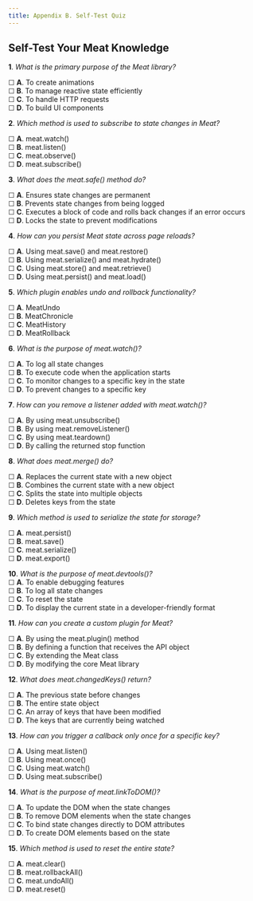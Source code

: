 ```yaml
---
title: Appendix B. Self-Test Quiz 
---
```


## Self-Test Your Meat Knowledge

**1**. _What is the primary purpose of the Meat library?_  

   ☐ **A**. To create animations  
   ☐ **B**. To manage reactive state efficiently  
   ☐ **C**. To handle HTTP requests  
   ☐ **D**. To build UI components

**2**. _Which method is used to subscribe to state changes in Meat?_

   ☐ **A**. meat.watch()  
   ☐ **B**. meat.listen()  
   ☐ **C**. meat.observe()  
   ☐ **D**. meat.subscribe()

**3**. _What does the meat.safe() method do?_  

   ☐ **A**. Ensures state changes are permanent  
   ☐ **B**. Prevents state changes from being logged  
   ☐ **C**. Executes a block of code and rolls back changes if an error occurs  
   ☐ **D**. Locks the state to prevent modifications

**4**. _How can you persist Meat state across page reloads?_  

   ☐ **A**. Using meat.save() and meat.restore()  
   ☐ **B**. Using meat.serialize() and meat.hydrate()  
   ☐ **C**. Using meat.store() and meat.retrieve()  
   ☐ **D**. Using meat.persist() and meat.load()

**5**. _Which plugin enables undo and rollback functionality?_

   ☐ **A**. MeatUndo  
   ☐ **B**. MeatChronicle  
   ☐ **C**. MeatHistory  
   ☐ **D**. MeatRollback

<!-- Page Break --><div style="page-break-before: always;"></div>

**6**. _What is the purpose of meat.watch()?_  

   ☐ **A**. To log all state changes  
   ☐ **B**. To execute code when the application starts  
   ☐ **C**. To monitor changes to a specific key in the state  
   ☐ **D**. To prevent changes to a specific key

**7**. _How can you remove a listener added with meat.watch()?_

   ☐ **A**. By using meat.unsubscribe()  
   ☐ **B**. By using meat.removeListener()  
   ☐ **C**. By using meat.teardown()  
   ☐ **D**. By calling the returned stop function

**8**. _What does meat.merge() do?_

   ☐ **A**. Replaces the current state with a new object  
   ☐ **B**. Combines the current state with a new object  
   ☐ **C**. Splits the state into multiple objects  
   ☐ **D**. Deletes keys from the state

**9**. _Which method is used to serialize the state for storage?_  

   ☐ **A**. meat.persist()  
   ☐ **B**. meat.save()  
   ☐ **C**. meat.serialize()  
   ☐ **D**. meat.export()

**10**. _What is the purpose of meat.devtools()?_  
   ☐ **A**. To enable debugging features  
   ☐ **B**. To log all state changes  
   ☐ **C**. To reset the state  
   ☐ **D**. To display the current state in a developer-friendly format

**11**. _How can you create a custom plugin for Meat?_  

   ☐ **A**. By using the meat.plugin() method  
   ☐ **B**. By defining a function that receives the API object  
   ☐ **C**. By extending the Meat class  
   ☐ **D**. By modifying the core Meat library

**12**. _What does meat.changedKeys() return?_  

   ☐ **A**. The previous state before changes  
   ☐ **B**. The entire state object  
   ☐ **C**. An array of keys that have been modified  
   ☐ **D**. The keys that are currently being watched

**13**. _How can you trigger a callback only once for a specific key?_  

   ☐ **A**. Using meat.listen()  
   ☐ **B**. Using meat.once()  
   ☐ **C**. Using meat.watch()  
   ☐ **D**. Using meat.subscribe()

**14**. _What is the purpose of meat.linkToDOM()?_  

   ☐ **A**. To update the DOM when the state changes  
   ☐ **B**. To remove DOM elements when the state changes  
   ☐ **C**. To bind state changes directly to DOM attributes  
   ☐ **D**. To create DOM elements based on the state

**15**. _Which method is used to reset the entire state?_  

   ☐ **A**. meat.clear()  
   ☐ **B**. meat.rollbackAll()  
   ☐ **C**. meat.undoAll()  
   ☐ **D**. meat.reset()
